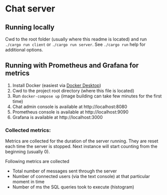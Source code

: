 # Chat server

## Running locally

Cwd to the root folder (usually where this readme is located) and run `./cargo run client` or `./cargo run server`. See `./cargo run` help for additional options.

## Running with Prometheus and Grafana for metrics
1. Install Docker (easiest via [Docker Desktop](https://www.docker.com/products/docker-desktop/))
2. Cwd to the project root directory (where this file is located)
3. Run `docker-compose up` (image building can take few minutes for the first time)
4. Chat admin console is available at http://localhost:8080
5. Prometheus console is available at http://localhost:9090
6. Grafana is available at http://localhost:3000

### Collected metrics:
Metrics are collected for the duration of the server running. They are reset each time the server is stopped. Next instance will start counting from the beginning (usually 0).

Following metrics are collected
- Total number of messages sent through the server
- Number of connected users (via the text console) at that particular moment in time
- Number of ms the SQL queries took to execute (histogram)
